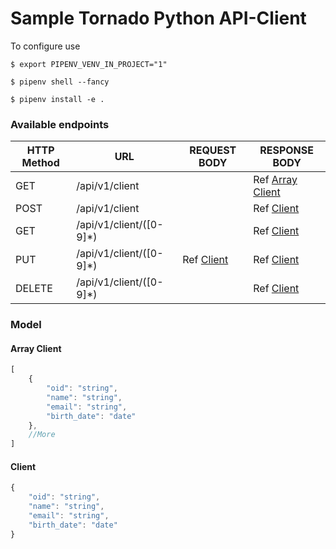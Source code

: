 # Sample Tornado Python API-Client

To configure use
```shell
$ export PIPENV_VENV_IN_PROJECT="1"
```
```shell
$ pipenv shell --fancy
```
```shell
$ pipenv install -e .
```

### Available endpoints

| HTTP Method | URL                      | REQUEST BODY           | RESPONSE BODY                     |
|-------------|--------------------------|------------------------|-----------------------------------|
| GET         | /api/v1/client           |                        | Ref [Array Client](#array-client) |  
| POST        | /api/v1/client           |                        | Ref [Client](#client)             |
| GET         | /api/v1/client/([0-9]*)  |                        | Ref [Client](#client)             |
| PUT         | /api/v1/client/([0-9]*)  | Ref [Client](#client)  | Ref [Client](#client)             |
| DELETE      | /api/v1/client/([0-9]*)  |                        | Ref [Client](#client)             |

### Model

#### Array Client

```javascript
[
    {
        "oid": "string",
        "name": "string",
        "email": "string",
        "birth_date": "date"
    },
    //More 
]
```

#### Client
```javascript
{
	"oid": "string",
	"name": "string",
	"email": "string",
	"birth_date": "date"
}
```

